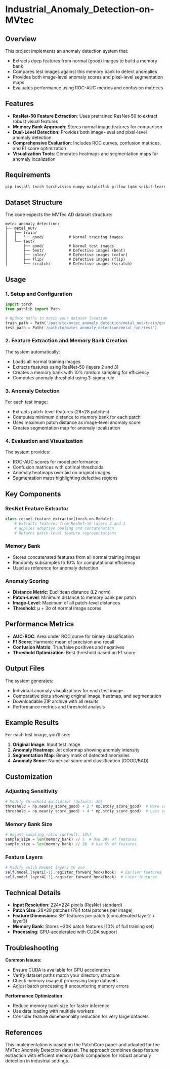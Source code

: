 # Industrial_Anomaly_Detection-on-MVtec

## Overview

This project implements an anomaly detection system that:
- Extracts deep features from normal (good) images to build a memory bank
- Compares test images against this memory bank to detect anomalies
- Provides both image-level anomaly scores and pixel-level segmentation maps
- Evaluates performance using ROC-AUC metrics and confusion matrices

## Features

- **ResNet-50 Feature Extraction**: Uses pretrained ResNet-50 to extract robust visual features
- **Memory Bank Approach**: Stores normal image features for comparison
- **Dual-Level Detection**: Provides both image-level and pixel-level anomaly detection
- **Comprehensive Evaluation**: Includes ROC curves, confusion matrices, and F1 score optimization
- **Visualization Tools**: Generates heatmaps and segmentation maps for anomaly localization

## Requirements

```bash
pip install torch torchvision numpy matplotlib pillow tqdm scikit-learn opencv-python pathlib
```

## Dataset Structure

The code expects the MVTec AD dataset structure:
```
mvtec_anomaly_detection/
├── metal_nut/
│   ├── train/
│   │   └── good/           # Normal training images
│   └── test/
│       ├── good/           # Normal test images
│       ├── bent/           # Defective images (bent)
│       ├── color/          # Defective images (color)
│       ├── flip/           # Defective images (flip)
│       └── scratch/        # Defective images (scratch)
```

## Usage

### 1. Setup and Configuration

```python
import torch
from pathlib import Path

# Update paths to match your dataset location
train_path = Path('/path/to/mvtec_anomaly_detection/metal_nut/train/good')
test_path = Path('/path/to/mvtec_anomaly_detection/metal_nut/test')
```

### 2. Feature Extraction and Memory Bank Creation

The system automatically:
- Loads all normal training images
- Extracts features using ResNet-50 (layers 2 and 3)
- Creates a memory bank with 10% random sampling for efficiency
- Computes anomaly threshold using 3-sigma rule

### 3. Anomaly Detection

For each test image:
- Extracts patch-level features (28×28 patches)
- Computes minimum distance to memory bank for each patch
- Uses maximum patch distance as image-level anomaly score
- Creates segmentation map for anomaly localization

### 4. Evaluation and Visualization

The system provides:
- ROC-AUC scores for model performance
- Confusion matrices with optimal thresholds
- Anomaly heatmaps overlaid on original images
- Segmentation maps highlighting defective regions

## Key Components

### ResNet Feature Extractor
```python
class resnet_feature_extractor(torch.nn.Module):
    # Extracts features from ResNet-50 layers 2 and 3
    # Applies adaptive pooling and concatenation
    # Returns patch-level feature representations
```

### Memory Bank
- Stores concatenated features from all normal training images
- Randomly subsamples to 10% for computational efficiency
- Used as reference for anomaly detection

### Anomaly Scoring
- **Distance Metric**: Euclidean distance (L2 norm)
- **Patch-Level**: Minimum distance to memory bank per patch
- **Image-Level**: Maximum of all patch-level distances
- **Threshold**: μ + 3σ of normal image scores

## Performance Metrics

- **AUC-ROC**: Area under ROC curve for binary classification
- **F1 Score**: Harmonic mean of precision and recall
- **Confusion Matrix**: True/false positives and negatives
- **Threshold Optimization**: Best threshold based on F1 score

## Output Files

The system generates:
- Individual anomaly visualizations for each test image
- Comparative plots showing original image, heatmap, and segmentation
- Downloadable ZIP archive with all results
- Performance metrics and threshold analysis

## Example Results

For each test image, you'll see:
1. **Original Image**: Input test image
2. **Anomaly Heatmap**: Jet colormap showing anomaly intensity
3. **Segmentation Map**: Binary mask of detected anomalies
4. **Anomaly Score**: Numerical score and classification (GOOD/BAD)

## Customization

### Adjusting Sensitivity
```python
# Modify threshold multiplier (default: 3σ)
threshold = np.mean(y_score_good) + 2 * np.std(y_score_good)  # More sensitive
threshold = np.mean(y_score_good) + 4 * np.std(y_score_good)  # Less sensitive
```

### Memory Bank Size
```python
# Adjust sampling ratio (default: 10%)
sample_size = len(memory_bank) // 5  # Use 20% of features
sample_size = len(memory_bank) // 20  # Use 5% of features
```

### Feature Layers
```python
# Modify which ResNet layers to use
self.model.layer1[-1].register_forward_hook(hook)  # Earlier features
self.model.layer4[-1].register_forward_hook(hook)  # Later features
```

## Technical Details

- **Input Resolution**: 224×224 pixels (ResNet standard)
- **Patch Size**: 28×28 patches (784 total patches per image)
- **Feature Dimensions**: 391 features per patch (concatenated layer2 + layer3)
- **Memory Bank**: Stores ~30K patch features (10% of full training set)
- **Processing**: GPU-accelerated with CUDA support

## Troubleshooting

**Common Issues:**
- Ensure CUDA is available for GPU acceleration
- Verify dataset paths match your directory structure
- Check memory usage if processing large datasets
- Adjust batch processing if encountering memory errors

**Performance Optimization:**
- Reduce memory bank size for faster inference
- Use data loading with multiple workers
- Consider feature dimensionality reduction for very large datasets

## References

This implementation is based on the PatchCore paper and adapted for the MVTec Anomaly Detection dataset. The approach combines deep feature extraction with efficient memory bank comparison for robust anomaly detection in industrial settings.
